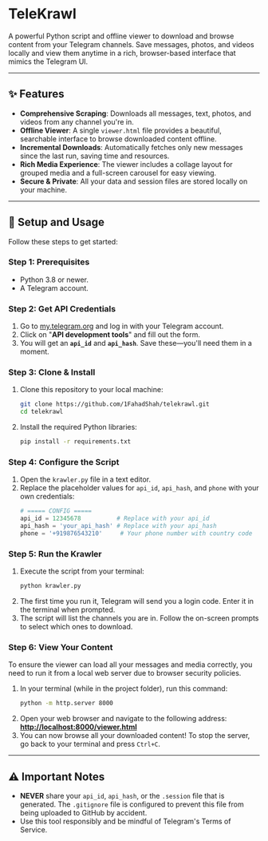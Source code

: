 # TeleKrawl

A powerful Python script and offline viewer to download and browse content from your Telegram channels. Save messages, photos, and videos locally and view them anytime in a rich, browser-based interface that mimics the Telegram UI.



---

## ✨ Features

-   **Comprehensive Scraping**: Downloads all messages, text, photos, and videos from any channel you're in.
-   **Offline Viewer**: A single `viewer.html` file provides a beautiful, searchable interface to browse downloaded content offline.
-   **Incremental Downloads**: Automatically fetches only new messages since the last run, saving time and resources.
-   **Rich Media Experience**: The viewer includes a collage layout for grouped media and a full-screen carousel for easy viewing.
-   **Secure & Private**: All your data and session files are stored locally on your machine.

---

## 🚀 Setup and Usage

Follow these steps to get started:

### Step 1: Prerequisites

-   Python 3.8 or newer.
-   A Telegram account.

### Step 2: Get API Credentials

1.  Go to [my.telegram.org](https://my.telegram.org) and log in with your Telegram account.
2.  Click on "**API development tools**" and fill out the form.
3.  You will get an **`api_id`** and **`api_hash`**. Save these—you'll need them in a moment.

### Step 3: Clone & Install

1.  Clone this repository to your local machine:
    ```bash
    git clone https://github.com/1FahadShah/telekrawl.git
    cd telekrawl
    ```
2.  Install the required Python libraries:
    ```bash
    pip install -r requirements.txt
    ```

### Step 4: Configure the Script

1.  Open the `krawler.py` file in a text editor.
2.  Replace the placeholder values for `api_id`, `api_hash`, and `phone` with your own credentials:
    ```python
    # ===== CONFIG =====
    api_id = 12345678          # Replace with your api_id
    api_hash = 'your_api_hash' # Replace with your api_hash
    phone = '+919876543210'     # Your phone number with country code
    ```

### Step 5: Run the Krawler

1.  Execute the script from your terminal:
    ```bash
    python krawler.py
    ```
2.  The first time you run it, Telegram will send you a login code. Enter it in the terminal when prompted.
3.  The script will list the channels you are in. Follow the on-screen prompts to select which ones to download.

### Step 6: View Your Content

To ensure the viewer can load all your messages and media correctly, you need to run it from a local web server due to browser security policies.

1.  In your terminal (while in the project folder), run this command:
    ```bash
    python -m http.server 8000
    ```
2.  Open your web browser and navigate to the following address:
    **[http://localhost:8000/viewer.html](http://localhost:8000/viewer.html)**
3.  You can now browse all your downloaded content! To stop the server, go back to your terminal and press `Ctrl+C`.

---

## ⚠️ Important Notes

-   **NEVER** share your `api_id`, `api_hash`, or the `.session` file that is generated. The `.gitignore` file is configured to prevent this file from being uploaded to GitHub by accident.
-   Use this tool responsibly and be mindful of Telegram's Terms of Service.
